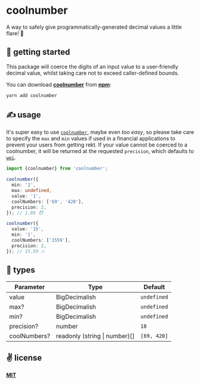 # coolnumber

A way to safely give programmatically-generated decimal values a little flare! 💅

## 🚀 getting started

This package will coerce the digits of an input value to a user-friendly decimal value, whilst taking care not to exceed caller-defined bounds.

You can download [__coolnumber__](https://npmjs.com/package/coolnumber) from [__npm__](https://npmjs.io):

```sh
yarn add coolnumber
```

## ✍️ usage

It's super easy to use [`coolnumber`](https://github.com/cawfree/coolnumber), maybe even _too easy_, so please take care to specify the `max` and `min` values if used in a financial applications to prevent your users from getting rekt. If your value cannot be coerced to a coolnumber, it will be returned at the requested `precision`, which defaults to [`wei`](https://eth-converter.com/).

```typescript
import {coolnumber} from 'coolnumber';

coolnumber({
  min: '1',
  max: undefined,
  value: '1',
  coolNumbers: ['69', '420'],
  precision: 2,
}); // 1.69 😈

coolnumber({
  value: '15',
  min: '1',
  coolNumbers: ['1559'],
  precision: 2,
}); // 15.59 🔥
```

## 🦄 types

| Parameter    | Type                          | Default     |
|--------------|-------------------------------|-------------|
| value        | BigDecimalish                 | `undefined` |
| max?         | BigDecimalish                 | `undefined` |
| min?         | BigDecimalish                 | `undefined` |
| precision?   | number                        | `18`        |
| coolNumbers? | readonly (string \| number)[] | `[69, 420]` |

## ✌️ license
[__MIT__](./MIT)

